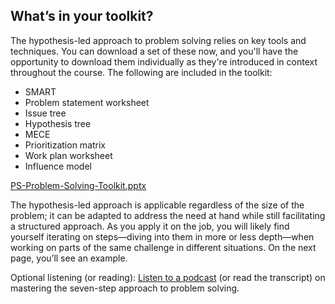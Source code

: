 ## What’s in your toolkit?

The hypothesis-led approach to problem solving relies on key tools and techniques. You can download a set of these now, and you'll have the opportunity to download them individually as they're introduced in context throughout the course. The following are included in the toolkit:

+ SMART
+ Problem statement worksheet
+ Issue tree
+ Hypothesis tree
+ MECE
+ Prioritization matrix
+ Work plan worksheet
+ Influence model

[PS-Problem-Solving-Toolkit.pptx](https://github.com/adeleke123/Mckinsey-Forward-Program/files/11598683/PS-Problem-Solving-Toolkit.pptx)


The hypothesis-led approach is applicable regardless of the size of the problem; it can be adapted to address the need at hand while still facilitating a structured approach. As you apply it on the job, you will likely find yourself iterating on steps—diving into them in more or less depth—when working on parts of the same challenge in different situations. On the next page, you’ll see an example.

Optional listening (or reading): [Listen to a podcast](https://www.mckinsey.com/capabilities/strategy-and-corporate-finance/our-insights/how-to-master-the-seven-step-problem-solving-process) (or read the transcript) on mastering the seven-step approach to problem solving.


